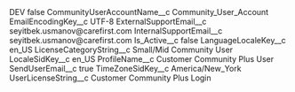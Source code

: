 <?xml version="1.0" encoding="UTF-8"?>
<CustomMetadata xmlns="http://soap.sforce.com/2006/04/metadata" xmlns:xsi="http://www.w3.org/2001/XMLSchema-instance" xmlns:xsd="http://www.w3.org/2001/XMLSchema">
    <label>DEV</label>
    <protected>false</protected>
    <values>
        <field>CommunityUserAccountName__c</field>
        <value xsi:type="xsd:string">Community_User_Account</value>
    </values>
    <values>
        <field>EmailEncodingKey__c</field>
        <value xsi:type="xsd:string">UTF-8</value>
    </values>
    <values>
        <field>ExternalSupportEmail__c</field>
        <value xsi:type="xsd:string">seyitbek.usmanov@carefirst.com</value>
    </values>
    <values>
        <field>InternalSupportEmail__c</field>
        <value xsi:type="xsd:string">seyitbek.usmanov@carefirst.com</value>
    </values>
    <values>
        <field>Is_Active__c</field>
        <value xsi:type="xsd:boolean">false</value>
    </values>
    <values>
        <field>LanguageLocaleKey__c</field>
        <value xsi:type="xsd:string">en_US</value>
    </values>
    <values>
        <field>LicenseCategoryString__c</field>
        <value xsi:type="xsd:string">Small/Mid Community User</value>
    </values>
    <values>
        <field>LocaleSidKey__c</field>
        <value xsi:type="xsd:string">en_US</value>
    </values>
    <values>
        <field>ProfileName__c</field>
        <value xsi:type="xsd:string">Customer Community Plus User</value>
    </values>
    <values>
        <field>SendUserEmail__c</field>
        <value xsi:type="xsd:boolean">true</value>
    </values>
    <values>
        <field>TimeZoneSidKey__c</field>
        <value xsi:type="xsd:string">America/New_York</value>
    </values>
    <values>
        <field>UserLicenseString__c</field>
        <value xsi:type="xsd:string">Customer Community Plus Login</value>
    </values>
</CustomMetadata>
